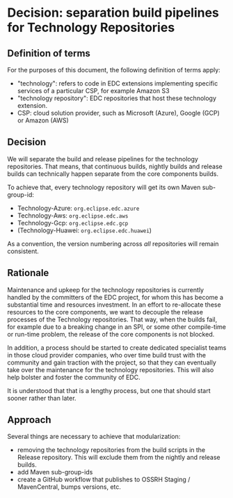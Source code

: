 # Decision: separation build pipelines for Technology Repositories

## Definition of terms

For the purposes of this document, the following definition of terms apply:

- "technology": refers to code in EDC extensions implementing specific services of a particular CSP, for
  example Amazon S3
- "technology repository": EDC repositories that host these technology extension.
- CSP: cloud solution provider, such as Microsoft (Azure), Google (GCP) or Amazon (AWS)

## Decision

We will separate the build and release pipelines for the technology repositories. That means, that continuous builds,
nightly builds and release builds can technically happen separate from the core components builds.

To achieve that, every technology repository will get its own Maven sub-group-id:

- Technology-Azure: `org.eclipse.edc.azure`
- Technology-Aws: `org.eclipse.edc.aws`
- Technology-Gcp: `org.eclipse.edc.gcp`
- (Technology-Huawei: `org.eclipse.edc.huawei`)

As a convention, the version numbering across _all_ repositories will remain consistent.

## Rationale

Maintenance and upkeep for the technology repositories is currently handled by the committers of the EDC project, for
whom this has become a substantial time and resources investment.
In an effort to re-allocate these resources to the core components, we want to decouple the release processes of the
Technology repositories. That way, when the builds fail, for example due to a breaking change in an SPI, or some other
compile-time or run-time problem, the release of the core components is not blocked.

In addition, a process should be started to create dedicated specialist teams in those cloud provider companies, who
over time build trust with the community and gain traction with the project, so that they can eventually take over the
maintenance for the technology repositories. This will also help bolster and foster the community of EDC.

It is understood that that is a lengthy process, but one that should start sooner rather than later.

## Approach

Several things are necessary to achieve that modularization:

- removing the technology repositories from the build scripts in the Release repository. This will exclude them from the
  nightly and release builds.
- add Maven sub-group-ids
- create a GitHub workflow that publishes to OSSRH Staging / MavenCentral, bumps versions, etc.
